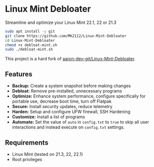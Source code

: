 # Linux Mint Debloater

Streamline and optimize your Linux Mint 22.1, 22 or 21.3

```bash
sudo apt install -y git
git clone https://github.com/MK2112/Linux-Mint-Debloater
cd Linux-Mint-Debloater
chmod +x debloat-mint.sh
sudo ./debloat-mint.sh
```
This project is a hard fork of [aaron-dev-git/Linux-Mint-Debloater](https://github.com/aaron-dev-git/Linux-Mint-Debloater).

## Features

- **Backup:** Create a system snapshot before making changes
- **Debloat:** Remove pre-installed, unnecessary programs
- **Optimize:** Enhance system performance, configure specifically for portable use, decrease boot time, turn off Flatpak
- **Secure:** Install security updates, reduce telemetry
- **Harden:** Setup and configure UFW firewall, SSH Hardening
- **Customize:** Install a list of programs
- **Automate:** Set the value of `auto` in `config.txt` to `true` to skip all user interactions and instead execute on `config.txt` settings.

## Requirements

- Linux Mint (tested on 21.3, 22, 22.1)
- Root privileges